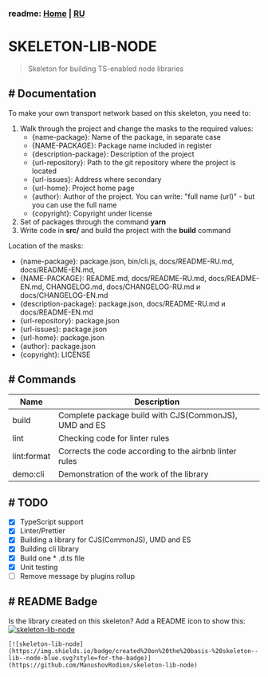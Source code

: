### readme: [Home](./../README.md) | [RU](./README-DEVELOP-RU.md)

# SKELETON-LIB-NODE

> Skeleton for building TS-enabled node libraries

## # Documentation

To make your own transport network based on this skeleton, you need to:

1. Walk through the project and change the masks to the required values:
   - {name-package}: Name of the package, in separate case
   - {NAME-PACKAGE}: Package name included in register
   - {description-package}: Description of the project
   - {url-repository}: Path to the git repository where the project is located
   - {url-issues}: Address where secondary
   - {url-home}: Project home page
   - {author}: Author of the project. You can write: "full name <email> (url)" - but you can use the full name
   - {copyright}: Copyright under license
2. Set of packages through the command **yarn**
3. Write code in **src/** and build the project with the **build** command

Location of the masks:

- {name-package}: package.json, bin/cli.js, docs/README-RU.md, docs/README-EN.md,
- {NAME-PACKAGE}: README.md, docs/README-RU.md, docs/README-EN.md, CHANGELOG.md, docs/CHANGELOG-RU.md и docs/CHANGELOG-EN.md
- {description-package}: package.json, docs/README-RU.md и docs/README-EN.md
- {url-repository}: package.json
- {url-issues}: package.json
- {url-home}: package.json
- {author}: package.json
- {copyright}: LICENSE

## # Commands

| Name        | Description                                            |
| ----------- | ------------------------------------------------------ |
| build       | Complete package build with CJS(CommonJS), UMD and ES  |
| lint        | Checking code for linter rules                         |
| lint:format | Corrects the code according to the airbnb linter rules |
| demo:cli    | Demonstration of the work of the library               |

## # TODO

- [x] TypeScript support
- [x] Linter/Prettier
- [x] Building a library for CJS(CommonJS), UMD and ES
- [x] Building cli library
- [x] Build one \* .d.ts file
- [x] Unit testing
- [ ] Remove message by plugins rollup

## # README Badge

Is the library created on this skeleton? Add a README icon to show this: [![skeleton-lib-node](https://img.shields.io/badge/created%20on%20the%20basis-%20skeleton--lib--node-blue.svg?style=for-the-badge)](https://github.com/ManushovRodion/skeleton-lib-node)

```
[![skeleton-lib-node](https://img.shields.io/badge/created%20on%20the%20basis-%20skeleton--lib--node-blue.svg?style=for-the-badge)](https://github.com/ManushovRodion/skeleton-lib-node)
```
